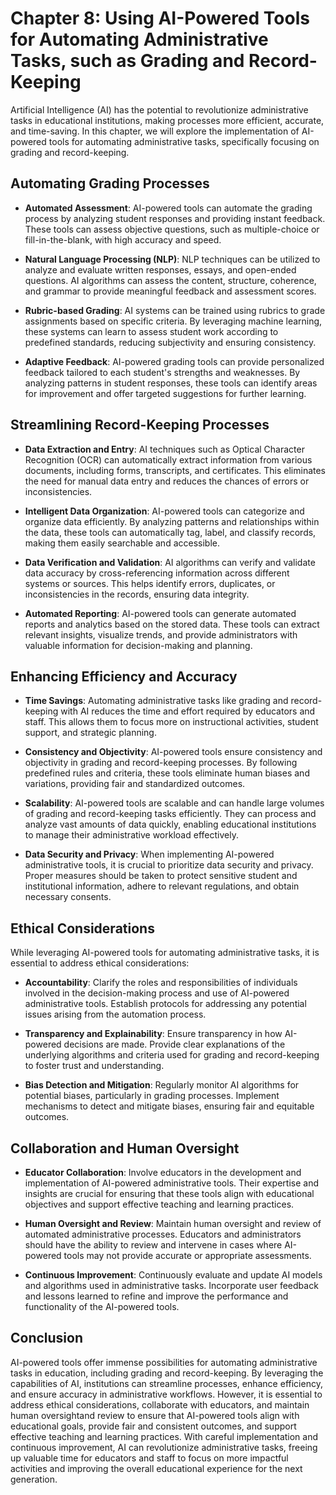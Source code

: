 Chapter 8: Using AI-Powered Tools for Automating Administrative Tasks, such as Grading and Record-Keeping
=========================================================================================================

Artificial Intelligence (AI) has the potential to revolutionize administrative tasks in educational institutions, making processes more efficient, accurate, and time-saving. In this chapter, we will explore the implementation of AI-powered tools for automating administrative tasks, specifically focusing on grading and record-keeping.

Automating Grading Processes
----------------------------

* **Automated Assessment**: AI-powered tools can automate the grading process by analyzing student responses and providing instant feedback. These tools can assess objective questions, such as multiple-choice or fill-in-the-blank, with high accuracy and speed.

* **Natural Language Processing (NLP)**: NLP techniques can be utilized to analyze and evaluate written responses, essays, and open-ended questions. AI algorithms can assess the content, structure, coherence, and grammar to provide meaningful feedback and assessment scores.

* **Rubric-based Grading**: AI systems can be trained using rubrics to grade assignments based on specific criteria. By leveraging machine learning, these systems can learn to assess student work according to predefined standards, reducing subjectivity and ensuring consistency.

* **Adaptive Feedback**: AI-powered grading tools can provide personalized feedback tailored to each student's strengths and weaknesses. By analyzing patterns in student responses, these tools can identify areas for improvement and offer targeted suggestions for further learning.

Streamlining Record-Keeping Processes
-------------------------------------

* **Data Extraction and Entry**: AI techniques such as Optical Character Recognition (OCR) can automatically extract information from various documents, including forms, transcripts, and certificates. This eliminates the need for manual data entry and reduces the chances of errors or inconsistencies.

* **Intelligent Data Organization**: AI-powered tools can categorize and organize data efficiently. By analyzing patterns and relationships within the data, these tools can automatically tag, label, and classify records, making them easily searchable and accessible.

* **Data Verification and Validation**: AI algorithms can verify and validate data accuracy by cross-referencing information across different systems or sources. This helps identify errors, duplicates, or inconsistencies in the records, ensuring data integrity.

* **Automated Reporting**: AI-powered tools can generate automated reports and analytics based on the stored data. These tools can extract relevant insights, visualize trends, and provide administrators with valuable information for decision-making and planning.

Enhancing Efficiency and Accuracy
---------------------------------

* **Time Savings**: Automating administrative tasks like grading and record-keeping with AI reduces the time and effort required by educators and staff. This allows them to focus more on instructional activities, student support, and strategic planning.

* **Consistency and Objectivity**: AI-powered tools ensure consistency and objectivity in grading and record-keeping processes. By following predefined rules and criteria, these tools eliminate human biases and variations, providing fair and standardized outcomes.

* **Scalability**: AI-powered tools are scalable and can handle large volumes of grading and record-keeping tasks efficiently. They can process and analyze vast amounts of data quickly, enabling educational institutions to manage their administrative workload effectively.

* **Data Security and Privacy**: When implementing AI-powered administrative tools, it is crucial to prioritize data security and privacy. Proper measures should be taken to protect sensitive student and institutional information, adhere to relevant regulations, and obtain necessary consents.

Ethical Considerations
----------------------

While leveraging AI-powered tools for automating administrative tasks, it is essential to address ethical considerations:

* **Accountability**: Clarify the roles and responsibilities of individuals involved in the decision-making process and use of AI-powered administrative tools. Establish protocols for addressing any potential issues arising from the automation process.

* **Transparency and Explainability**: Ensure transparency in how AI-powered decisions are made. Provide clear explanations of the underlying algorithms and criteria used for grading and record-keeping to foster trust and understanding.

* **Bias Detection and Mitigation**: Regularly monitor AI algorithms for potential biases, particularly in grading processes. Implement mechanisms to detect and mitigate biases, ensuring fair and equitable outcomes.

Collaboration and Human Oversight
---------------------------------

* **Educator Collaboration**: Involve educators in the development and implementation of AI-powered administrative tools. Their expertise and insights are crucial for ensuring that these tools align with educational objectives and support effective teaching and learning practices.

* **Human Oversight and Review**: Maintain human oversight and review of automated administrative processes. Educators and administrators should have the ability to review and intervene in cases where AI-powered tools may not provide accurate or appropriate assessments.

* **Continuous Improvement**: Continuously evaluate and update AI models and algorithms used in administrative tasks. Incorporate user feedback and lessons learned to refine and improve the performance and functionality of the AI-powered tools.

Conclusion
----------

AI-powered tools offer immense possibilities for automating administrative tasks in education, including grading and record-keeping. By leveraging the capabilities of AI, institutions can streamline processes, enhance efficiency, and ensure accuracy in administrative workflows. However, it is essential to address ethical considerations, collaborate with educators, and maintain human oversightand review to ensure that AI-powered tools align with educational goals, provide fair and consistent outcomes, and support effective teaching and learning practices. With careful implementation and continuous improvement, AI can revolutionize administrative tasks, freeing up valuable time for educators and staff to focus on more impactful activities and improving the overall educational experience for the next generation.
